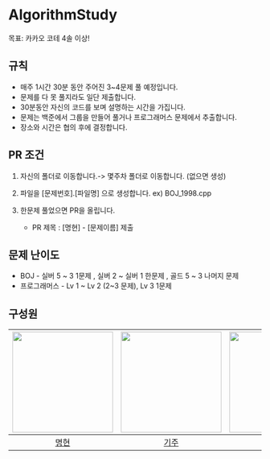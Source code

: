 # AlgorithmStudy
목표: 카카오 코테 4솔 이상!

## 규칙

- 매주 1시간 30분 동안 주어진 3~4문제 풀 예정입니다.
- 문제를 다 못 풀지라도 일단 제출합니다.
- 30분동안 자신의 코드를 보며 설명하는 시간을 가집니다.
- 문제는 백준에서 그룹을 만들어 풀거나 프로그래머스 문제에서 추출합니다.
- 장소와 시간은 협의 후에 결정합니다.


## PR 조건
1. 자신의 폴더로 이동합니다.-> 몇주차 폴더로 이동합니다. (없으면 생성)
2. 파일을 [문제번호].[파일명] 으로 생성합니다. ex) BOJ_1998.cpp
3. 한문제 풀었으면 PR을 올립니다.

    - PR 제목 : [명현] - [문제이름] 제출

## 문제 난이도

- BOJ - 실버 5 ~ 3 1문제 , 실버 2 ~ 실버 1 한문제 , 골드 5  ~ 3   나머지 문제
- 프로그래머스 - Lv 1 ~ Lv 2 (2~3 문제), Lv 3 1문제


## 구성원

| <img src="https://avatars.githubusercontent.com/u/91003734?v=4" alt="" width=200> | <img src="https://avatars.githubusercontent.com/u/90133076?v=4" alt="" width=200> | <img src="https://avatars.githubusercontent.com/u/52378919?v=4" alt="" width=200> |
|:--:|:--:|:--:|
| [명현](https://github.com/MyunghyunNero) | [기주](https://github.com/Wjadebea)|[기훈](https://github.com/gikhoon)|



